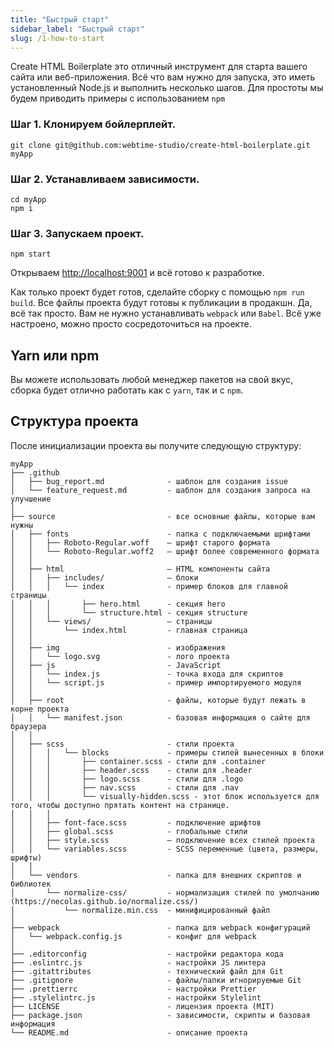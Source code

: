 ```yaml
---
title: "Быстрый старт"
sidebar_label: "Быстрый старт"
slug: /1-how-to-start
---
```


Create HTML Boilerplate это отличный инструмент для старта вашего сайта или веб-приложения. Всё что вам нужно для
запуска, это иметь установленный Node.js и выполнить несколько шагов. Для простоты мы будем приводить примеры с
использованием `npm`

### Шаг 1. Клонируем бойлерплейт.

```
git clone git@github.com:webtime-studio/create-html-boilerplate.git myApp
```

### Шаг 2. Устанавливаем зависимости.

```
cd myApp
npm i
```

### Шаг 3. Запускаем проект.

```
npm start
```

Открываем [http://localhost:9001](http://localhost:9001) и всё готово к разработке.

Как только проект будет готов, сделайте сборку с помощью `npm run build`. Все файлы проекта будут готовы к публикации в
продакшн. Да, всё так просто. Вам не нужно устанавливать `webpack` или `Babel`. Всё уже настроено, можно просто
сосредоточиться на проекте.

## Yarn или npm

Вы можете использовать любой менеджер пакетов на свой вкус, сборка будет отлично работать как с `yarn`, так и с `npm`.

## Структура проекта

После инициализации проекта вы получите следующую структуру:

```
myApp
├── .github
│   ├── bug_report.md              - шаблон для создания issue
│   └── feature_request.md         - шаблон для создания запроса на улучшение
│
├── source                         - все основные файлы, которые вам нужны
│   ├── fonts                      - папка с подключаемыми шрифтами
│   │   ├── Roboto-Regular.woff    – шрифт старого формата
│   │   └── Roboto-Regular.woff2   – шрифт более современного формата
│   │
│   ├── html                       – HTML компоненты сайта
│   │   ├── includes/              – блоки
│   │   │   └── index              - пример блоков для главной страницы
│   │   │       ├── hero.html      - секция hero
│   │   │       └── structure.html - секция structure
│   │   └── views/                 – страницы
│   │       └── index.html         - главная страница
│   │
│   ├── img                        - изображения
│   │   └── logo.svg               - лого проекта
│   ├── js                         - JavaScript
│   │   └── index.js               - точка входа для скриптов
│   │   └── script.js              - пример импортируемого модуля
│   │
│   ├── root                       - файлы, которые будут лежать в корне проекта
│   │   └── manifest.json          - базовая информация о сайте для браузера
│   │
│   ├── scss                       - стили проекта
│   │   │   └── blocks             - примеры стилей вынесенных в блоки
│   │   │       ├── container.scss - стили для .container
│   │   │       ├── header.scss    - стили для .header
│   │   │       ├── logo.scss      - стили для .logo
│   │   │       ├── nav.scss       - стили для .nav
│   │   │       └── visually-hidden.scss - этот блок используется для того, чтобы доступно прятать контент на странице.
│   │   │
│   │   ├── font-face.scss         - подключение шрифтов
│   │   ├── global.scss            - глобальные стили
│   │   ├── style.scss             – подключение всех стилей проекта
│   │   └── variables.scss         - SCSS переменные (цвета, размеры, шрифты)
│   │
│   └── vendors                    - папка для внешних скриптов и библиотек
│       └── normalize-css/         - нормализация стилей по умолчанию (https://necolas.github.io/normalize.css/)
│           └── normalize.min.css  - минифицированный файл
│
├── webpack                        - папка для webpack конфигураций
│   └── webpack.config.js          - конфиг для webpack
│
├── .editorconfig                  - настройки редактора кода
├── .eslintrc.js                   - настройки JS линтера
├── .gitattributes                 - технический файл для Git
├── .gitignore                     - файлы/папки игнорируемые Git
├── .prettierrc                    - настройки Prettier
├── .stylelintrc.js                - настройки Stylelint
├── LICENSE                        - лицензия проекта (MIT)
├── package.json                   - зависимости, скрипты и базовая информация
└── README.md                      - описание проекта
```
